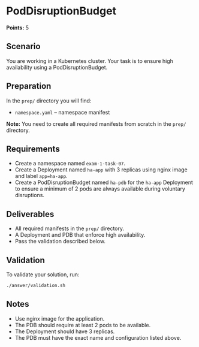 # PodDisruptionBudget

**Points:** 5

## Scenario
You are working in a Kubernetes cluster. Your task is to ensure high availability using a PodDisruptionBudget.

## Preparation
In the `prep/` directory you will find:
- `namespace.yaml` – namespace manifest

**Note:** You need to create all required manifests from scratch in the `prep/` directory.

## Requirements
- Create a namespace named `exam-1-task-07`.
- Create a Deployment named `ha-app` with 3 replicas using nginx image and label `app=ha-app`.
- Create a PodDisruptionBudget named `ha-pdb` for the `ha-app` Deployment to ensure a minimum of 2 pods are always available during voluntary disruptions.

## Deliverables
- All required manifests in the `prep/` directory.
- A Deployment and PDB that enforce high availability.
- Pass the validation described below.

## Validation
To validate your solution, run:

```sh
./answer/validation.sh
```

## Notes
- Use nginx image for the application.
- The PDB should require at least 2 pods to be available.
- The Deployment should have 3 replicas.
- The PDB must have the exact name and configuration listed above.
